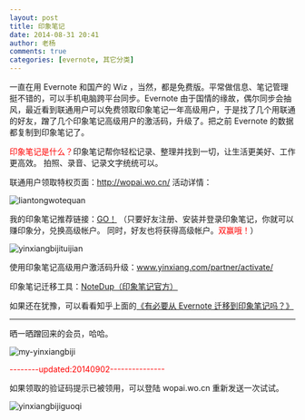 ```yaml
---
layout: post
title: 印象笔记
date: 2014-08-31 20:41
author: 老杨
comments: true
categories: [evernote, 其它分类]
---
```

一直在用 Evernote 和国产的 Wiz ，当然，都是免费版。平常做信息、笔记管理挺不错的，可以手机电脑跨平台同步。Evernote 由于国情的缘故，偶尔同步会抽风，最近看到联通用户可以免费领取印象笔记一年高级用户，于是找了几个用联通的好友，蹭了几个印象笔记高级用户的激活码，升级了。把之前 Evernote 的数据都复制到印象笔记了。

<!--more-->

<span style="color: #ff0000;">印象笔记是什么？</span>印象笔记帮你轻松记录、整理并找到一切，让生活更美好、工作更高效。 拍照、录音、记录文字统统可以。

联通用户领取特权页面：<a href="http://wopai.wo.cn/" target="_blank">http://wopai.wo.cn/</a> 活动详情：

<img src="//cyhour.com/wp-content/uploads/2014/08/liantongwotequan.png" alt="liantongwotequan" />

我的印象笔记推荐链接：<a href="//cyhour.com/out/yinxiangbiji" target="_blank">GO！</a>    （只要好友注册、安装并登录印象笔记，你就可以赚印象分，兑换高级帐户。 同时，好友也将获得高级帐户。<span style="color: #ff0000;">双赢哦！</span>）

<img src="//cyhour.com/wp-content/uploads/2014/08/yinxiangbijituijian.jpg" alt="yinxiangbijituijian" />

使用印象笔记高级用户激活码升级：<a href="https://www.yinxiang.com/partner/activate/" target="_blank">www.yinxiang.com/partner/activate/</a>

印象笔记迁移工具：<a href="https://app.yinxiang.com/shard/s10/sh/d9ddd1c3-e9d8-4af1-9127-34bd896201a5/5e0931c1748daf20964b90c9119d38c3" target="_blank">NoteDup（印象笔记官方）</a>

如果还在犹豫，可以看看知乎上面的<a href="http://www.zhihu.com/question/20239213" target="_blank">《有必要从 Evernote 迁移到印象笔记吗？》</a>

-------------

晒一晒蹭回来的会员，哈哈。

<img src="//cyhour.com/wp-content/uploads/2014/08/my-yinxiangbiji.png" alt="my-yinxiangbiji" />

<span style="color: #ff0000;">--------updated:20140902---------------</span>

如果领取的验证码提示已被领用，可以登陆 wopai.wo.cn 重新发送一次试试。

<img src="//cyhour.com/wp-content/uploads/2014/09/yinxiangbijiguoqi.jpg" alt="yinxiangbijiguoqi" />
